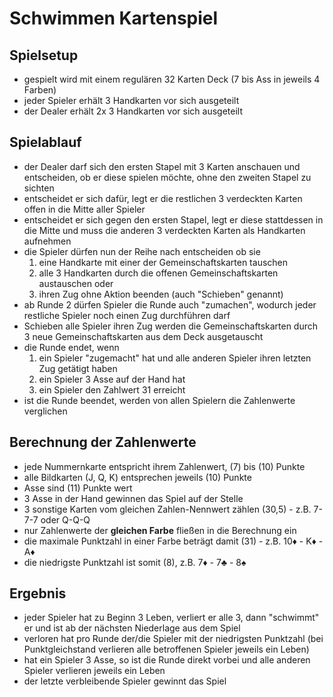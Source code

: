 # Schwimmen Kartenspiel
## Spielsetup
- gespielt wird mit einem regulären 32 Karten Deck (7 bis Ass in jeweils 4 Farben)
- jeder Spieler erhält 3 Handkarten vor sich ausgeteilt
- der Dealer erhält 2x 3 Handkarten vor sich ausgeteilt

## Spielablauf
- der Dealer darf sich den ersten Stapel mit 3 Karten anschauen und entscheiden, ob er diese spielen möchte, ohne den zweiten Stapel zu sichten
- entscheidet er sich dafür, legt er die restlichen 3 verdeckten Karten offen in die Mitte aller Spieler
- entscheidet er sich gegen den ersten Stapel, legt er diese stattdessen in die Mitte und muss die anderen 3 verdeckten Karten als Handkarten aufnehmen
- die Spieler dürfen nun der Reihe nach entscheiden ob sie
    1. eine Handkarte mit einer der Gemeinschaftskarten tauschen
    2. alle 3 Handkarten durch die offenen Gemeinschaftskarten austauschen oder
    3. ihren Zug ohne Aktion beenden (auch "Schieben" genannt)
- ab Runde 2 dürfen Spieler die Runde auch "zumachen", wodurch jeder restliche Spieler noch einen Zug durchführen darf
- Schieben alle Spieler ihren Zug werden die Gemeinschaftskarten durch 3 neue Gemeinschaftskarten aus dem Deck ausgetauscht
- die Runde endet, wenn
    1. ein Spieler "zugemacht" hat und alle anderen Spieler ihren letzten Zug getätigt haben
    2. ein Spieler 3 Asse auf der Hand hat
    3. ein Spieler den Zahlwert 31 erreicht
- ist die Runde beendet, werden von allen Spielern die Zahlenwerte verglichen

## Berechnung der Zahlenwerte
- jede Nummernkarte entspricht ihrem Zahlenwert, (7) bis (10) Punkte
- alle Bildkarten (J, Q, K) entsprechen jeweils (10) Punkte
- Asse sind (11) Punkte wert
- 3 Asse in der Hand gewinnen das Spiel auf der Stelle
- 3 sonstige Karten vom gleichen Zahlen-Nennwert zählen (30,5) - z.B. 7-7-7 oder Q-Q-Q
- nur Zahlenwerte der **gleichen Farbe** fließen in die Berechnung ein
- die maximale Punktzahl in einer Farbe beträgt damit (31) - z.B. 10♦ - K♦ - A♦
- die niedrigste Punktzahl ist somit (8), z.B. 7♦ - 7♣ - 8♠

## Ergebnis
- jeder Spieler hat zu Beginn 3 Leben, verliert er alle 3, dann "schwimmt" er und ist ab der nächsten Niederlage aus dem Spiel
- verloren hat pro Runde der/die Spieler mit der niedrigsten Punktzahl (bei Punktgleichstand verlieren alle betroffenen Spieler jeweils ein Leben)
- hat ein Spieler 3 Asse, so ist die Runde direkt vorbei und alle anderen Spieler verlieren jeweils ein Leben
- der letzte verbleibende Spieler gewinnt das Spiel
